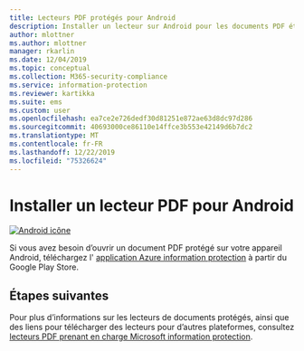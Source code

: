 ```yaml
---
title: Lecteurs PDF protégés pour Android
description: Installer un lecteur sur Android pour les documents PDF étiquetés pour la classification et la protection
author: mlottner
ms.author: mlottner
manager: rkarlin
ms.date: 12/04/2019
ms.topic: conceptual
ms.collection: M365-security-compliance
ms.service: information-protection
ms.reviewer: kartikka
ms.suite: ems
ms.custom: user
ms.openlocfilehash: ea7ce2e726dedf30d81251e872ae63d8dc97d286
ms.sourcegitcommit: 40693000ce86110e14ffce3b553e42149d6b7dc2
ms.translationtype: MT
ms.contentlocale: fr-FR
ms.lasthandoff: 12/22/2019
ms.locfileid: "75326624"
---
```

# <a name="install-a-pdf-reader-for-android"></a>Installer un lecteur PDF pour Android

[![Android icône](../media/develop/android-icon.png)](https://go.microsoft.com/fwlink/?LinkId=325340)

Si vous avez besoin d’ouvrir un document PDF protégé sur votre appareil Android, téléchargez l' [application Azure information protection](https://go.microsoft.com/fwlink/?LinkId=325340) à partir du Google Play Store.

## <a name="next-steps"></a>Étapes suivantes

Pour plus d’informations sur les lecteurs de documents protégés, ainsi que des liens pour télécharger des lecteurs pour d’autres plateformes, consultez [lecteurs PDF prenant en charge Microsoft information protection](protected-pdf-readers.md).

